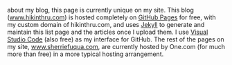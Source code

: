 <p> about my blog, this page is currently unique on my site. This blog (<a href='www.hikinthru.com'>www.hikinthru.com</a>) is hosted completely on <a href="https://pages.github.com/">GitHub Pages</a> for free, with my custom domain of hikinthru.com, and uses <a href='https://jekyllrb.com/'>Jekyll</a> to generate and maintain this list page and the articles once I upload them. I use <a href='https://code.visualstudio.com/'>Visual Studio Code</a> (also free) as my interface for GitHub. The rest of the pages on my site, <a href='www.sherriefuqua.com'>www.sherriefuqua.com</a>, are currently hosted by One.com (for much more than free) in a more typical hosting arrangement.</p>